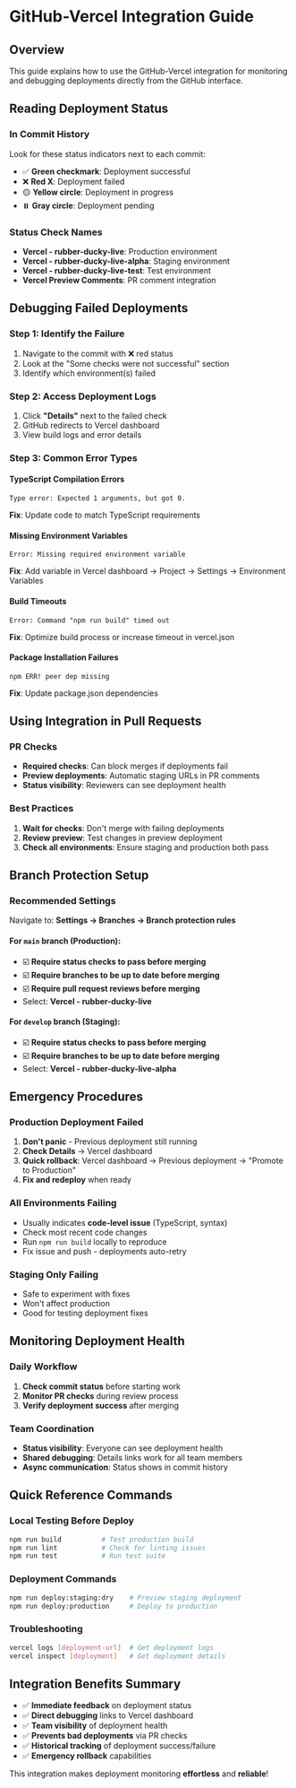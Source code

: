 # GitHub-Vercel Integration Guide

## Overview
This guide explains how to use the GitHub-Vercel integration for monitoring and debugging deployments directly from the GitHub interface.

## Reading Deployment Status

### In Commit History
Look for these status indicators next to each commit:

- ✅ **Green checkmark**: Deployment successful
- ❌ **Red X**: Deployment failed  
- 🟡 **Yellow circle**: Deployment in progress
- ⏸️ **Gray circle**: Deployment pending

### Status Check Names
- **Vercel - rubber-ducky-live**: Production environment
- **Vercel - rubber-ducky-live-alpha**: Staging environment
- **Vercel - rubber-ducky-live-test**: Test environment
- **Vercel Preview Comments**: PR comment integration

## Debugging Failed Deployments

### Step 1: Identify the Failure
1. Navigate to the commit with ❌ red status
2. Look at the "Some checks were not successful" section
3. Identify which environment(s) failed

### Step 2: Access Deployment Logs
1. Click **"Details"** next to the failed check
2. GitHub redirects to Vercel dashboard
3. View build logs and error details

### Step 3: Common Error Types

#### TypeScript Compilation Errors
```
Type error: Expected 1 arguments, but got 0.
```
**Fix**: Update code to match TypeScript requirements

#### Missing Environment Variables
```
Error: Missing required environment variable
```
**Fix**: Add variable in Vercel dashboard → Project → Settings → Environment Variables

#### Build Timeouts
```
Error: Command "npm run build" timed out
```
**Fix**: Optimize build process or increase timeout in vercel.json

#### Package Installation Failures
```
npm ERR! peer dep missing
```
**Fix**: Update package.json dependencies

## Using Integration in Pull Requests

### PR Checks
- **Required checks**: Can block merges if deployments fail
- **Preview deployments**: Automatic staging URLs in PR comments
- **Status visibility**: Reviewers can see deployment health

### Best Practices
1. **Wait for checks**: Don't merge with failing deployments
2. **Review preview**: Test changes in preview deployment
3. **Check all environments**: Ensure staging and production both pass

## Branch Protection Setup

### Recommended Settings
Navigate to: **Settings → Branches → Branch protection rules**

#### For `main` branch (Production):
- ☑️ **Require status checks to pass before merging**
- ☑️ **Require branches to be up to date before merging**
- ☑️ **Require pull request reviews before merging**
- Select: **Vercel - rubber-ducky-live**

#### For `develop` branch (Staging):
- ☑️ **Require status checks to pass before merging**  
- ☑️ **Require branches to be up to date before merging**
- Select: **Vercel - rubber-ducky-live-alpha**

## Emergency Procedures

### Production Deployment Failed
1. **Don't panic** - Previous deployment still running
2. **Check Details** → Vercel dashboard
3. **Quick rollback**: Vercel dashboard → Previous deployment → "Promote to Production"
4. **Fix and redeploy** when ready

### All Environments Failing
- Usually indicates **code-level issue** (TypeScript, syntax)
- Check most recent code changes
- Run `npm run build` locally to reproduce
- Fix issue and push - deployments auto-retry

### Staging Only Failing
- Safe to experiment with fixes
- Won't affect production
- Good for testing deployment fixes

## Monitoring Deployment Health

### Daily Workflow
1. **Check commit status** before starting work
2. **Monitor PR checks** during review process  
3. **Verify deployment success** after merging

### Team Coordination
- **Status visibility**: Everyone can see deployment health
- **Shared debugging**: Details links work for all team members
- **Async communication**: Status shows in commit history

## Quick Reference Commands

### Local Testing Before Deploy
```bash
npm run build          # Test production build
npm run lint           # Check for linting issues
npm run test           # Run test suite
```

### Deployment Commands
```bash
npm run deploy:staging:dry    # Preview staging deployment
npm run deploy:production     # Deploy to production
```

### Troubleshooting
```bash
vercel logs [deployment-url]  # Get deployment logs
vercel inspect [deployment]   # Get deployment details
```

## Integration Benefits Summary

- ✅ **Immediate feedback** on deployment status
- ✅ **Direct debugging** links to Vercel dashboard  
- ✅ **Team visibility** of deployment health
- ✅ **Prevents bad deployments** via PR checks
- ✅ **Historical tracking** of deployment success/failure
- ✅ **Emergency rollback** capabilities

This integration makes deployment monitoring **effortless** and **reliable**!